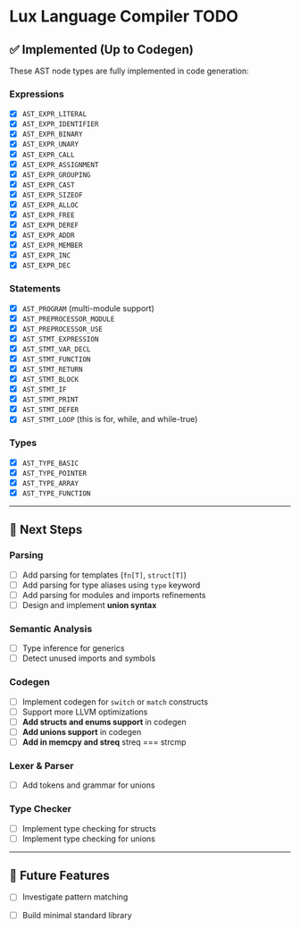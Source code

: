 # Lux Language Compiler TODO

## ✅ Implemented (Up to Codegen)
These AST node types are fully implemented in code generation:

### Expressions
- [x] `AST_EXPR_LITERAL`
- [x] `AST_EXPR_IDENTIFIER`
- [x] `AST_EXPR_BINARY`
- [x] `AST_EXPR_UNARY`
- [x] `AST_EXPR_CALL`
- [x] `AST_EXPR_ASSIGNMENT`
- [x] `AST_EXPR_GROUPING`
- [x] `AST_EXPR_CAST`
- [x] `AST_EXPR_SIZEOF`
- [x] `AST_EXPR_ALLOC`
- [x] `AST_EXPR_FREE`
- [x] `AST_EXPR_DEREF`
- [x] `AST_EXPR_ADDR`
- [x] `AST_EXPR_MEMBER`
- [x] `AST_EXPR_INC`
- [x] `AST_EXPR_DEC`

### Statements
- [x] `AST_PROGRAM` (multi-module support)
- [x] `AST_PREPROCESSOR_MODULE`
- [x] `AST_PREPROCESSOR_USE`
- [x] `AST_STMT_EXPRESSION`
- [x] `AST_STMT_VAR_DECL`
- [x] `AST_STMT_FUNCTION`
- [x] `AST_STMT_RETURN`
- [x] `AST_STMT_BLOCK`
- [x] `AST_STMT_IF`
- [x] `AST_STMT_PRINT`
- [x] `AST_STMT_DEFER`
- [x] `AST_STMT_LOOP` (this is for, while, and while-true)

### Types
- [x] `AST_TYPE_BASIC`
- [x] `AST_TYPE_POINTER`
- [x] `AST_TYPE_ARRAY`
- [x] `AST_TYPE_FUNCTION`

---

## 📝 Next Steps

### Parsing
- [ ] Add parsing for templates (`fn[T]`, `struct[T]`)  
- [ ] Add parsing for type aliases using `type` keyword  
- [ ] Add parsing for modules and imports refinements  
- [ ] Design and implement **union syntax**  

### Semantic Analysis
- [ ] Type inference for generics  
- [ ] Detect unused imports and symbols  

### Codegen
- [ ] Implement codegen for `switch` or `match` constructs  
- [ ] Support more LLVM optimizations  
- [ ] **Add structs and enums support** in codegen  
- [ ] **Add unions support** in codegen
- [ ] **Add in memcpy and streq** streq === strcmp

### Lexer & Parser
- [ ] Add tokens and grammar for unions  

### Type Checker
- [ ] Implement type checking for structs  
- [ ] Implement type checking for unions 

---

## 🚀 Future Features
- [ ] Investigate pattern matching  
- [ ] Build minimal standard library  

